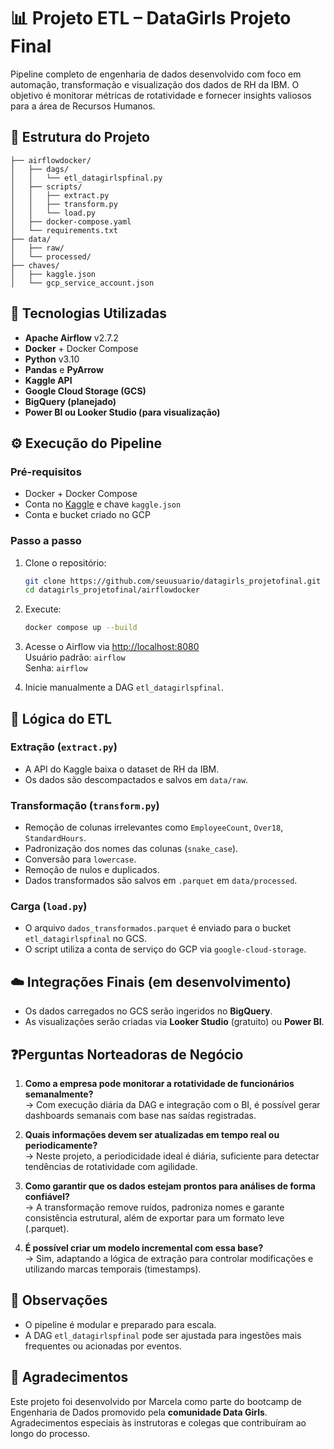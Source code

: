 # 📊 Projeto ETL – DataGirls Projeto Final

Pipeline completo de engenharia de dados desenvolvido com foco em automação, transformação e visualização dos dados de RH da IBM. O objetivo é monitorar métricas de rotatividade e fornecer insights valiosos para a área de Recursos Humanos.

## 📁 Estrutura do Projeto

```
├── airflowdocker/
│   ├── dags/
│   │   └── etl_datagirlspfinal.py
│   ├── scripts/
│   │   ├── extract.py
│   │   ├── transform.py
│   │   └── load.py
│   ├── docker-compose.yaml
│   └── requirements.txt
├── data/
│   ├── raw/
│   └── processed/
├── chaves/
│   ├── kaggle.json
│   └── gcp_service_account.json
```

## 🚀 Tecnologias Utilizadas

- **Apache Airflow** v2.7.2
- **Docker** + Docker Compose
- **Python** v3.10
- **Pandas** e **PyArrow**
- **Kaggle API**
- **Google Cloud Storage (GCS)**
- **BigQuery (planejado)**
- **Power BI ou Looker Studio (para visualização)**

## ⚙️ Execução do Pipeline

### Pré-requisitos

- Docker + Docker Compose
- Conta no [Kaggle](https://www.kaggle.com/) e chave `kaggle.json`
- Conta e bucket criado no GCP

### Passo a passo

1. Clone o repositório:
   ```bash
   git clone https://github.com/seuusuario/datagirls_projetofinal.git
   cd datagirls_projetofinal/airflowdocker
   ```

2. Execute:
   ```bash
   docker compose up --build
   ```

3. Acesse o Airflow via [http://localhost:8080](http://localhost:8080)  
   Usuário padrão: `airflow`  
   Senha: `airflow`

4. Inicie manualmente a DAG `etl_datagirlspfinal`.

## 🧠 Lógica do ETL

### Extração (`extract.py`)
- A API do Kaggle baixa o dataset de RH da IBM.
- Os dados são descompactados e salvos em `data/raw`.

### Transformação (`transform.py`)
- Remoção de colunas irrelevantes como `EmployeeCount`, `Over18`, `StandardHours`.
- Padronização dos nomes das colunas (`snake_case`).
- Conversão para `lowercase`.
- Remoção de nulos e duplicados.
- Dados transformados são salvos em `.parquet` em `data/processed`.

### Carga (`load.py`)
- O arquivo `dados_transformados.parquet` é enviado para o bucket `etl_datagirlspfinal` no GCS.
- O script utiliza a conta de serviço do GCP via `google-cloud-storage`.

## ☁️ Integrações Finais (em desenvolvimento)

- Os dados carregados no GCS serão ingeridos no **BigQuery**.
- As visualizações serão criadas via **Looker Studio** (gratuito) ou **Power BI**.

## ❓Perguntas Norteadoras de Negócio

1. **Como a empresa pode monitorar a rotatividade de funcionários semanalmente?**  
   → Com execução diária da DAG e integração com o BI, é possível gerar dashboards semanais com base nas saídas registradas.

2. **Quais informações devem ser atualizadas em tempo real ou periodicamente?**  
   → Neste projeto, a periodicidade ideal é diária, suficiente para detectar tendências de rotatividade com agilidade.

3. **Como garantir que os dados estejam prontos para análises de forma confiável?**  
   → A transformação remove ruídos, padroniza nomes e garante consistência estrutural, além de exportar para um formato leve (.parquet).

4. **É possível criar um modelo incremental com essa base?**  
   → Sim, adaptando a lógica de extração para controlar modificações e utilizando marcas temporais (timestamps).

## 📌 Observações

- O pipeline é modular e preparado para escala.
- A DAG `etl_datagirlspfinal` pode ser ajustada para ingestões mais frequentes ou acionadas por eventos.

## 🙏 Agradecimentos

Este projeto foi desenvolvido por Marcela como parte do bootcamp de Engenharia de Dados promovido pela **comunidade Data Girls**.  
Agradecimentos especiais às instrutoras e colegas que contribuíram ao longo do processo.